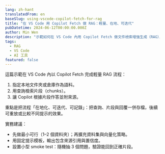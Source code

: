```yaml
---
lang: zh-hant
translatedFrom: en
baseSlug: using-vscode-copilot-fetch-for-rag
title: "在 VS Code 用 Copilot Fetch 做 RAG：輕量、在地、可迭代"
pubDatetime: 2024-06-12T00:00:00.000Z
author: Min Wen
description: "示範如何在 VS Code 內用 Copilot Fetch 做文件檢索增強生成（RAG），從最小可行流程到可重複的查找與回覆。"
tags:
  - RAG
  - VS Code
  - AI 工具
featured: false
---
```


這篇示範在 VS Code 內以 Copilot Fetch 完成輕量 RAG 流程：

1. 指定本地文件夾或倉庫作為語料。
2. 用查詢檢索片段（chunks）。
3. 讓 Copilot 根據片段作答並附來源。

重點是把流程「在地化、可迭代、可記錄」：把查詢、片段與回覆一併存檔，後續可重放或比較不同提示的效果。

實務建議：

- 先做最小可行（1–2 個資料夾）；再擴充資料集與向量化策略。
- 用固定提示模板，輸出包含來源引用與置信度。
- 設置小型 smoke test：隨機抽 3 個問題，驗證能回到正確片段。
